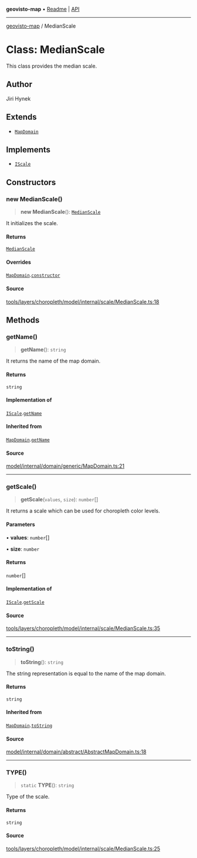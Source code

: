 **geovisto-map** • [Readme](../README.md) \| [API](../globals.md)

***

[geovisto-map](../README.md) / MedianScale

# Class: MedianScale

This class provides the median scale.

## Author

Jiri Hynek

## Extends

- [`MapDomain`](MapDomain.md)

## Implements

- [`IScale`](../interfaces/IScale.md)

## Constructors

### new MedianScale()

> **new MedianScale**(): [`MedianScale`](MedianScale.md)

It initializes the scale.

#### Returns

[`MedianScale`](MedianScale.md)

#### Overrides

[`MapDomain`](MapDomain.md).[`constructor`](MapDomain.md#constructors)

#### Source

[tools/layers/choropleth/model/internal/scale/MedianScale.ts:18](https://github.com/geovisto/geovisto-map/blob/5ee2cb5d45c19062fc8fc6beefa2848c076518b6/src/tools/layers/choropleth/model/internal/scale/MedianScale.ts#L18)

## Methods

### getName()

> **getName**(): `string`

It returns the name of the map domain.

#### Returns

`string`

#### Implementation of

[`IScale`](../interfaces/IScale.md).[`getName`](../interfaces/IScale.md#getname)

#### Inherited from

[`MapDomain`](MapDomain.md).[`getName`](MapDomain.md#getname)

#### Source

[model/internal/domain/generic/MapDomain.ts:21](https://github.com/geovisto/geovisto-map/blob/5ee2cb5d45c19062fc8fc6beefa2848c076518b6/src/model/internal/domain/generic/MapDomain.ts#L21)

***

### getScale()

> **getScale**(`values`, `size`): `number`[]

It returns a scale which can be used for choropleth color levels.

#### Parameters

• **values**: `number`[]

• **size**: `number`

#### Returns

`number`[]

#### Implementation of

[`IScale`](../interfaces/IScale.md).[`getScale`](../interfaces/IScale.md#getscale)

#### Source

[tools/layers/choropleth/model/internal/scale/MedianScale.ts:35](https://github.com/geovisto/geovisto-map/blob/5ee2cb5d45c19062fc8fc6beefa2848c076518b6/src/tools/layers/choropleth/model/internal/scale/MedianScale.ts#L35)

***

### toString()

> **toString**(): `string`

The string representation is equal to the name of the map domain.

#### Returns

`string`

#### Inherited from

[`MapDomain`](MapDomain.md).[`toString`](MapDomain.md#tostring)

#### Source

[model/internal/domain/abstract/AbstractMapDomain.ts:18](https://github.com/geovisto/geovisto-map/blob/5ee2cb5d45c19062fc8fc6beefa2848c076518b6/src/model/internal/domain/abstract/AbstractMapDomain.ts#L18)

***

### TYPE()

> `static` **TYPE**(): `string`

Type of the scale.

#### Returns

`string`

#### Source

[tools/layers/choropleth/model/internal/scale/MedianScale.ts:25](https://github.com/geovisto/geovisto-map/blob/5ee2cb5d45c19062fc8fc6beefa2848c076518b6/src/tools/layers/choropleth/model/internal/scale/MedianScale.ts#L25)
